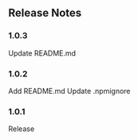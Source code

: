 ## Release Notes

### 1.0.3
Update README.md

### 1.0.2
Add README.md
Update .npmignore

### 1.0.1
Release
